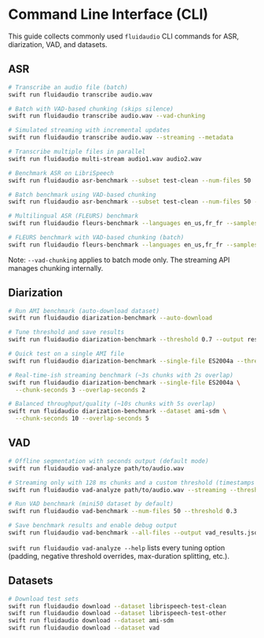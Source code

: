 # Command Line Interface (CLI)

This guide collects commonly used `fluidaudio` CLI commands for ASR, diarization, VAD, and datasets.

## ASR

```bash
# Transcribe an audio file (batch)
swift run fluidaudio transcribe audio.wav

# Batch with VAD-based chunking (skips silence)
swift run fluidaudio transcribe audio.wav --vad-chunking

# Simulated streaming with incremental updates
swift run fluidaudio transcribe audio.wav --streaming --metadata

# Transcribe multiple files in parallel
swift run fluidaudio multi-stream audio1.wav audio2.wav

# Benchmark ASR on LibriSpeech
swift run fluidaudio asr-benchmark --subset test-clean --num-files 50

# Batch benchmark using VAD-based chunking
swift run fluidaudio asr-benchmark --subset test-clean --num-files 50 --vad-chunking

# Multilingual ASR (FLEURS) benchmark
swift run fluidaudio fleurs-benchmark --languages en_us,fr_fr --samples 10

# FLEURS benchmark with VAD-based chunking (batch)
swift run fluidaudio fleurs-benchmark --languages en_us,fr_fr --samples 10 --vad-chunking
```

Note: `--vad-chunking` applies to batch mode only. The streaming API manages chunking internally.

## Diarization

```bash
# Run AMI benchmark (auto-download dataset)
swift run fluidaudio diarization-benchmark --auto-download

# Tune threshold and save results
swift run fluidaudio diarization-benchmark --threshold 0.7 --output results.json

# Quick test on a single AMI file
swift run fluidaudio diarization-benchmark --single-file ES2004a --threshold 0.8

# Real-time-ish streaming benchmark (~3s chunks with 2s overlap)
swift run fluidaudio diarization-benchmark --single-file ES2004a \
  --chunk-seconds 3 --overlap-seconds 2

# Balanced throughput/quality (~10s chunks with 5s overlap)
swift run fluidaudio diarization-benchmark --dataset ami-sdm \
  --chunk-seconds 10 --overlap-seconds 5
```

## VAD

```bash
# Offline segmentation with seconds output (default mode)
swift run fluidaudio vad-analyze path/to/audio.wav

# Streaming only with 128 ms chunks and a custom threshold (timestamps emitted in seconds)
swift run fluidaudio vad-analyze path/to/audio.wav --streaming --threshold 0.65 --min-silence-ms 400

# Run VAD benchmark (mini50 dataset by default)
swift run fluidaudio vad-benchmark --num-files 50 --threshold 0.3

# Save benchmark results and enable debug output
swift run fluidaudio vad-benchmark --all-files --output vad_results.json --debug
```

`swift run fluidaudio vad-analyze --help` lists every tuning option (padding,
negative threshold overrides, max-duration splitting, etc.).

## Datasets

```bash
# Download test sets
swift run fluidaudio download --dataset librispeech-test-clean
swift run fluidaudio download --dataset librispeech-test-other
swift run fluidaudio download --dataset ami-sdm
swift run fluidaudio download --dataset vad
```

